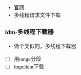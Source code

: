 <span  style="font-family: Simsun,serif; font-size: 17px; ">

- [官网](https://www.internetdownloadmanager.com/)
- 多线程请求文件下载

### idm-多线程下载器

- 做个类似的，多线程下载器
- [ ] 用range分段
- [ ] httpclient下载

</span>